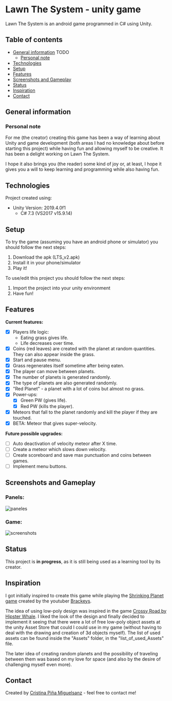 # Lawn The System - unity game

Lawn The System is an android game programmed in C# using Unity. 

## Table of contents
* [General information](#general-information)  TODO
	* [Personal note](#personal-note) 
* [Technologies](#technologies) 
* [Setup](#setup)
* [Features](#features) 
* [Screenshots and Gameplay](#screenshots-and-gameplay) 
* [Status](#status)
* [Inspiration](#inspiration)
* [Contact](#inspiration)

## General information


### Personal note

For me (the creator) creating this game has been a way of learning about Unity and game development (both areas I had no knowledge about before starting this project) while having fun and allowing myself to be creative. It has been a delight working on Lawn The System.

I hope it also brings you (the reader) some kind of joy or, at least, I hope it gives you a will to keep learning and programming while also having fun.
	
## Technologies
Project created using:
* Unity Version: 2019.4.0f1
	* C# 7.3 (VS2017 v15.9.14)
	
## Setup
To try the game (assuming you have an android phone or simulator) you should follow the next steps:
1. Download the apk (LTS_v2.apk)
2. Install it in your phone/simulator
3. Play it!

To use/edit this project you should follow the next steps:
1. Import the project into your unity environment
6. Have fun!


## Features

**Current features:**

*  [x] Players life logic:
	* Eating grass gives life.
	* Life decreases over time.
*  [x] Coins (red leaves) are created with the planet at random quantities. They can also appear inside the grass.
* [x] Start and pause menu.
* [x] Grass regenerates itself sometime after being eaten.
*  [x] The player can move between planets.
* [x] The number of planets is generated randomly.
* [x]  The type of planets are also generated randomly.
* [x] "Red Planet" - a planet with a lot of coins but almost no grass.
* [x] Power-ups: 
	* [x] Green PW (gives life).
	* [x] Red PW (kills the player).
* [x] Meteors that fall to the planet randomly and kill the player if they are touched.
* [x] BETA: Meteor that gives super-velocity.

**Future possible upgrades:**
 * [ ] Auto deactivation of velocity meteor after X time.
 * [ ] Create a meteor which slows down velocity.
 * [ ] Create scoreboard and save max punctuation and coins between games.
 * [ ] Implement menu buttons.

## Screenshots and Gameplay

### Panels:

![paneles](https://user-images.githubusercontent.com/43574088/91739232-e875e280-ebb1-11ea-883c-3b88c5777bb4.png)
### Game:

![screenshots](https://user-images.githubusercontent.com/43574088/91738660-13136b80-ebb1-11ea-8a09-35d8beadee86.png)



## Status
This project is **in progress**, as it is still being used as a learning tool by its creator.

## Inspiration

I got initially inspired to create this game while playing the [Shrinking Planet game](http://bit.ly/2qbDPfe) created by the youtuber [Brackeys](https://www.youtube.com/c/Brackeys/featured).

The idea of using low-poly design was inspired in the game [Crossy Road by Hipster Whale](https://play.google.com/store/apps/details?id=com.yodo1.crossyroad&hl=es). I liked the look of the design and finally decided to implement it seeing that there were a lot of free low-poly object assets at the unity Asset Store that could I could use in my game (without having to deal with the drawing and creation of 3d objects myself). The list of used assets can be found inside the "Assets" folder, in the "list_of_used_Assets" file.

The later idea of creating random planets and the possibility of traveling between them was based on my love for space (and also by the desire of challenging myself even more).

## Contact
Created by [Cristina Piña Miguelsanz](https://www.linkedin.com/in/cristina-pina/) - feel free to contact me!
